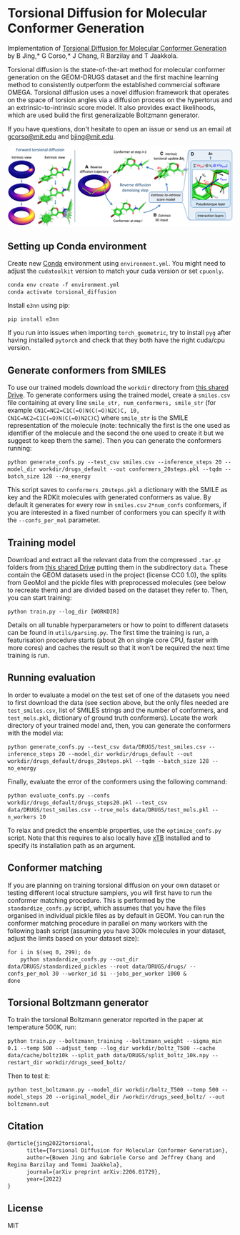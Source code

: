 # Torsional Diffusion for Molecular Conformer Generation

Implementation of [Torsional Diffusion for Molecular Conformer Generation](https://arxiv.org/abs/2206.01729) by B Jing,* G Corso,* J Chang, R Barzilay and T Jaakkola.

Torsional diffusion is the state-of-the-art method for molecular conformer generation on the GEOM-DRUGS dataset and the first machine learning method to consistently outperform the established commercial software OMEGA. Torsional diffusion uses a novel diffusion framework that operates on the space of torsion angles via a diffusion process on the hypertorus and an extrinsic-to-intrinsic score model. It also provides exact likelihoods, which are used build the first generalizable Boltzmann generator.

If you have questions, don't hesitate to open an issue or send us an email at gcorso@mit.edu and bjing@mit.edu.

![](.overview.png)

## Setting up Conda environment

Create new [Conda](https://docs.anaconda.com/anaconda/install/index.html) environment using `environment.yml`. You might need to adjust the `cudatoolkit` version to match your cuda version or set `cpuonly`.

    conda env create -f environment.yml
    conda activate torsional_diffusion

Install `e3nn` using pip:

    pip install e3nn

If you run into issues when importing `torch_geometric`, try to install `pyg` after having installed `pytorch` and check that they both have the right cuda/cpu version. 

## Generate conformers from SMILES

To use our trained models download the `workdir` directory from [this shared Drive](https://drive.google.com/drive/folders/1BBRpaAvvS2hTrH81mAE4WvyLIKMyhwN7?usp=sharing). To generate conformers using the trained model, create a `smiles.csv` file containing at every line `smile_str, num_conformers, smile_str` (for example `CN1C=NC2=C1C(=O)N(C(=O)N2C)C, 10, CN1C=NC2=C1C(=O)N(C(=O)N2C)C`) where `smile_str` is the SMILE representation of the molecule (note: technically the first is the one used as identifier of the molecule and the second the one used to create it but we suggest to keep them the same). Then you can generate the conformers running:

    python generate_confs.py --test_csv smiles.csv --inference_steps 20 --model_dir workdir/drugs_default --out conformers_20steps.pkl --tqdm --batch_size 128 --no_energy

This script saves to `conformers_20steps.pkl` a dictionary with the SMILE as key and the RDKit molecules with generated conformers as value. By default it generates for every row in `smiles.csv` `2*num_confs` conformers, if you are interested in a fixed number of conformers you can specify it with the `--confs_per_mol` parameter.



## Training model

Download and extract all the relevant data from the compressed `.tar.gz` folders from [this shared Drive](https://drive.google.com/drive/folders/1BBRpaAvvS2hTrH81mAE4WvyLIKMyhwN7?usp=sharing) putting them in the subdirectory `data`. These contain the GEOM datasets used in the project (license CC0 1.0), the splits from GeoMol and the pickle files with preprocessed molecules (see below to recreate them) and are divided based on the dataset they refer to. Then, you can start training:

    python train.py --log_dir [WORKDIR]

Details on all tunable hyperparameters or how to point to different datasets can be found in  `utils/parsing.py`. The first time the training is run, a featurisation procedure starts (about 2h on single core CPU, faster with more cores) and caches the result so that it won't be required the next time training is run.

## Running evaluation

In order to evaluate a model on the test set of one of the datasets you need to first download the data (see section above, but the only files needed are `test_smiles.csv`, list of SMILES strings and the number of conformers, and `test_mols.pkl`, dictionary of ground truth conformers). Locate the work directory of your trained model and, then, you can generate the conformers with the model via:

    python generate_confs.py --test_csv data/DRUGS/test_smiles.csv --inference_steps 20 --model_dir workdir/drugs_default --out workdir/drugs_default/drugs_20steps.pkl --tqdm --batch_size 128 --no_energy

Finally, evaluate the error of the conformers using the following command:

    python evaluate_confs.py --confs workdir/drugs_default/drugs_steps20.pkl --test_csv data/DRUGS/test_smiles.csv --true_mols data/DRUGS/test_mols.pkl --n_workers 10

To relax and predict the ensemble properties, use the `optimize_confs.py` script. Note that this requires to also locally have [xTB](https://xtb-docs.readthedocs.io/en/latest/setup.html) installed and to specify its installation path as an argument.


## Conformer matching

If you are planning on training torsional diffusion on your own dataset or testing different local structure samplers, you will first have to run the conformer matching procedure. This is performed by the `standardize_confs.py` script, which assumes that you have the files organised in individual pickle files as by default in GEOM. You can run the conformer matching procedure in parallel on many workers with the following bash script (assuming you have 300k molecules in your dataset, adjust the limits based on your dataset size):

    for i in $(seq 0, 299); do
        python standardize_confs.py --out_dir data/DRUGS/standardized_pickles --root data/DRUGS/drugs/ --confs_per_mol 30 --worker_id $i --jobs_per_worker 1000 &
    done

## Torsional Boltzmann generator

To train the torsional Boltzmann generator reported in the paper at temperature 500K, run:

    python train.py --boltzmann_training --boltzmann_weight --sigma_min 0.1 --temp 500 --adjust_temp --log_dir workdir/boltz_T500 --cache data/cache/boltz10k --split_path data/DRUGS/split_boltz_10k.npy --restart_dir workdir/drugs_seed_boltz/

Then to test it:

    python test_boltzmann.py --model_dir workdir/boltz_T500 --temp 500 --model_steps 20 --original_model_dir /workdir/drugs_seed_boltz/ --out boltzmann.out

## Citation
    @article{jing2022torsional,
          title={Torsional Diffusion for Molecular Conformer Generation}, 
          author={Bowen Jing and Gabriele Corso and Jeffrey Chang and Regina Barzilay and Tommi Jaakkola},
          journal={arXiv preprint arXiv:2206.01729},
          year={2022}
    }

## License
MIT
